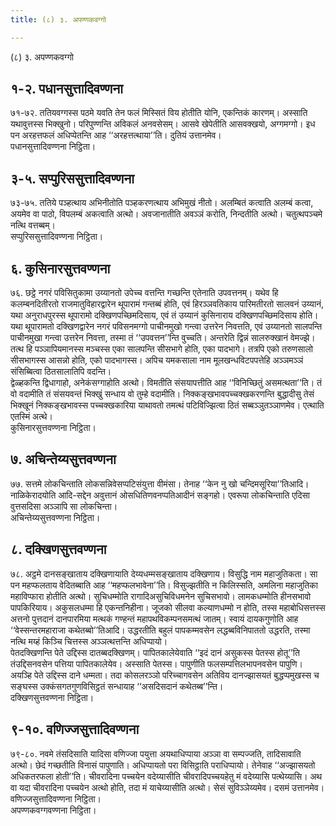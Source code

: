 ```yaml
---
title: (८) ३. अपण्णकवग्गो

---
```

(८) ३. अपण्णकवग्गो  


## १-२. पधानसुत्तादिवण्णना

७१-७२. ततियवग्गस्स पठमे यवति तेन फलं मिस्सितं विय होतीति योनि, एकन्तिकं कारणम्। अस्साति यथावुत्तस्स भिक्खुनो। परिपुण्णन्ति अविकलं अनवसेसम्। आसवे खेपेतीति आसवक्खयो, अग्गमग्गो। इध पन अरहत्तफलं अधिप्पेतन्ति आह ‘‘अरहत्तत्थाया’’ति। दुतियं उत्तानमेव।  
पधानसुत्तादिवण्णना निट्ठिता।  


## ३-५. सप्पुरिससुत्तादिवण्णना

७३-७५. ततिये पञ्हत्थाय अभिनीतोति पञ्हकरणत्थाय अभिमुखं नीतो। अलम्बितं कत्वाति अलम्बं कत्वा, अयमेव वा पाठो, विपलम्बं अकत्वाति अत्थो। अवजानातीति अवञ्ञं करोति, निन्दतीति अत्थो। चतुत्थपञ्चमे नत्थि वत्तब्बम्।  
सप्पुरिससुत्तादिवण्णना निट्ठिता।  


## ६. कुसिनारसुत्तवण्णना

७६. छट्ठे नगरं पविसितुकामा उय्यानतो उपेच्च वत्तन्ति गच्छन्ति एतेनाति उपवत्तनम्। यथेव हि कलम्बनदितीरतो राजमातुविहारद्वारेन थूपारामं गन्तब्बं होति, एवं हिरञ्ञवतिकाय पारिमतीरतो सालवनं उय्यानं, यथा अनुराधपुरस्स थूपारामो दक्खिणपच्छिमदिसाय, एवं तं उय्यानं कुसिनाराय दक्खिणपच्छिमदिसाय होति। यथा थूपारामतो दक्खिणद्वारेन नगरं पविसनमग्गो पाचीनमुखो गन्त्वा उत्तरेन निवत्तति, एवं उय्यानतो सालपन्ति पाचीनमुखा गन्त्वा उत्तरेन निवत्ता, तस्मा तं ‘‘उपवत्तन’’न्ति वुच्चति। अन्तरेति द्विन्नं सालरुक्खानं वेमज्झे। तत्थ हि पञ्ञापियमानस्स मञ्चस्स एका सालपन्ति सीसभागे होति, एका पादभागे। तत्रपि एको तरुणसालो सीसभागस्स आसन्नो होति, एको पादभागस्स। अपिच यमकसाला नाम मूलखन्धविटपपत्तेहि अञ्ञमञ्ञं संसिब्बित्वा ठितसालातिपि वदन्ति।  
द्वेळ्हकन्ति द्विधागाहो, अनेकंसग्गाहोति अत्थो। विमतीति संसयापत्तीति आह ‘‘विनिच्छितुं असमत्थता’’ति। तं वो वदामीति तं संसयवन्तं भिक्खुं सन्धाय वो तुम्हे वदामीति। निक्कङ्खभावपच्चक्खकरणन्ति बुद्धादीसु तेसं भिक्खूनं निक्कङ्खभावस्स पच्चक्खकारिया याथावतो तमत्थं पटिविज्झित्वा ठितं सब्बञ्ञुतञ्ञाणमेव। एत्थाति एतस्मिं अत्थे।  
कुसिनारसुत्तवण्णना निट्ठिता।  


## ७. अचिन्तेय्यसुत्तवण्णना

७७. सत्तमे लोकचिन्ताति लोकसन्निवेसप्पटिसंयुत्ता वीमंसा। तेनाह ‘‘केन नु खो चन्दिमसूरिया’’तिआदि। नाळिकेरादयोति आदि-सद्देन अवुत्तानं ओसधितिणवनप्पतिआदीनं सङ्गहो। एवरूपा लोकचिन्ताति एदिसा वुत्तसदिसा अञ्ञापि सा लोकचिन्ता।  
अचिन्तेय्यसुत्तवण्णना निट्ठिता।  


## ८. दक्खिणसुत्तवण्णना

७८. अट्ठमे दानसङ्खाताय दक्खिणायाति देय्यधम्मसङ्खाताय दक्खिणाय। विसुद्धि नाम महाजुतिकता। सा पन महप्फलताय वेदितब्बाति आह ‘‘महप्फलभावेना’’ति। विसुज्झतीति न किलिस्सति, अमलिना महाजुतिका महाविप्फारा होतीति अत्थो। सुचिधम्मोति रागादिअसुचिविधमनेन सुचिसभावो। लामकधम्मोति हीनसभावो पापकिरियाय। अकुसलधम्मा हि एकन्तनिहीना। जूजको सीलवा कल्याणधम्मो न होति, तस्स महाबोधिसत्तस्स अत्तनो पुत्तदानं दानपारमिया मत्थकं गण्हन्तं महापथविकम्पनसमत्थं जातम्। स्वायं दायकगुणोति आह ‘‘वेस्सन्तरमहाराजा कथेतब्बो’’तिआदि। उद्धरतीति बहुलं पापकम्मवसेन लद्धब्बविनिपाततो उद्धरति, तस्मा नत्थि मय्हं किञ्चि चित्तस्स अञ्ञत्थत्तन्ति अधिप्पायो।  
पेतदक्खिणन्ति पेते उद्दिस्स दातब्बदक्खिणम्। पापितकालेयेवाति ‘‘इदं दानं असुकस्स पेतस्स होतू’’ति तंउद्दिसनवसेन पत्तिया पापितकालेयेव। अस्साति पेतस्स। पापुणीति फलसम्पत्तिलभापनवसेन पापुणि। अयञ्हि पेते उद्दिस्स दाने धम्मता। तदा कोसलरञ्ञो परिच्चागवसेन अतिविय दानज्झासयतं बुद्धप्पमुखस्स च सङ्घस्स उक्कंसगतगुणविसिट्ठतं सन्धायाह ‘‘असदिसदानं कथेतब्ब’’न्ति।  
दक्खिणसुत्तवण्णना निट्ठिता।  


## ९-१०. वणिज्जसुत्तादिवण्णना

७९-८०. नवमे तंसदिसाति यादिसा वणिज्जा पयुत्ता अयथाधिप्पाया अञ्ञा वा सम्पज्जति, तादिसावाति अत्थो। छेदं गच्छतीति विनासं पापुणाति। अधिप्पायतो परा विसिट्ठाति पराधिप्पायो। तेनेवाह ‘‘अज्झासयतो अधिकतरफला होती’’ति। चीवरादिना पच्चयेन वदेय्यासीति चीवरादिपच्चयहेतु मं वदेय्यासि पत्थेय्यासि। अथ वा यदा चीवरादिना पच्चयेन अत्थो होति, तदा मं याचेय्यासीति अत्थो। सेसं सुविञ्ञेय्यमेव। दसमं उत्तानमेव।  
वणिज्जसुत्तादिवण्णना निट्ठिता।  
अपण्णकवग्गवण्णना निट्ठिता।  